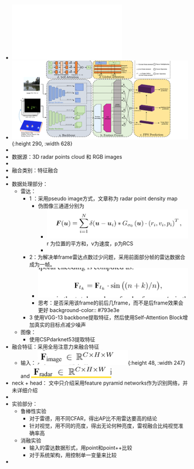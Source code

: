 - ![Cheng-Robust Small Object Detection on the Water Surface thr.pdf](../assets/Cheng-Robust_Small_Object_Detection_on_the_Water_Surface_thr_1653275840195_0.pdf)
- ![image.png](../assets/image_1653275995198_0.png){:height 290, :width 628}
-
- 数据源：3D radar points cloud 和 RGB images
-
- 融合类别：特征融合
-
- 数据处理部分：
	- 雷达：
		- 1 ：采用pseudo image方式，文章称为 radar point density map
			- 伪图像三通道分别为
				- ![image.png](../assets/image_1653277346065_0.png)
				  r 为位置的平方和，v为速度，p为RCS
				-
		- 2：为解决单frame雷达点数过少问题，采用前面部分帧的雷达数据合成为一帧。
			- ![image.png](../assets/image_1653277599281_0.png)
			- 思考：是否采用该frame的前后几frame，而不是后frame效果会更好
			  background-color:: #793e3e
		- 3 使用VGG-13 backbone提取特征，然后使用Self-Attention Block增加真实的目标点减少噪声
	- 图像：
		- 使用CSPdarknet53提取特征
- 融合特征：采用全局注意力来融合特征
	- 输入： ![image.png](../assets/image_1653278317421_0.png){:height 48, :width 247} and ![image.png](../assets/image_1653278333318_0.png)
- neck + head： 文中只介绍采用feature pyramid networks作为识别网络，并未详细介绍
-
- 实验部分：
	- 鲁棒性实验
		- 对于雷德，用不同CFAR，得出AP比不用雷达要高的结论
		- 针对视觉，用不同的亮度，得出无论何种亮度，雷视融合比纯视觉准确率高
	- 消融实验
		- 输入的雷达数据形式，用point和point++比较
		- 对于系统架构，用控制单一变量来比较
-